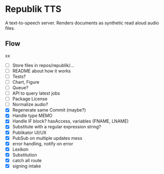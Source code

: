 # Republik TTS

A text-to-speech server. Renders documents as synthetic read aloud audio files.

## Flow

xx

- [ ] Store files in repos/republik/…
- [ ] README about how it works
- [ ] Tests?
- [ ] Chart, Figure
- [ ] Queue?
- [ ] API to query latest jobs
- [ ] Package License
- [ ] Normalize audio?
- [x] Regenerate same Commit (maybe?)
- [x] Handle type MEMO
- [x] Handle IF block? hasAccess, variables (FNAME, LNAME)
- [x] Substitute with a regular expression string?
- [x] Publikator UI/UX
- [x] PubSub on multiple updates mess
- [x] error handling, notify on error
- [x] Lexikon
- [x] Substitution
- [x] catch all route
- [x] signing intake
